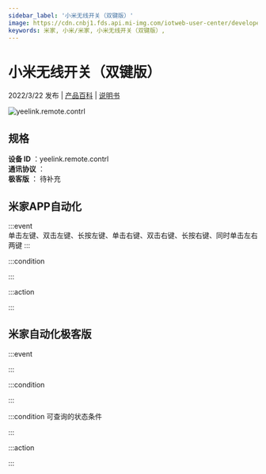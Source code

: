 ```yaml
---
sidebar_label: '小米无线开关（双键版）'
image: https://cdn.cnbj1.fds.api.mi-img.com/iotweb-user-center/developer_1679068029303VAoucZrY.png?GalaxyAccessKeyId=AKVGLQWBOVIRQ3XLEW&Expires=9223372036854775807&Signature=v8fZQR/RYAlbf0+Texeb9kZyMoE=
keywords: 米家, 小米/米家, 小米无线开关（双键版）, 
---
```

# 小米无线开关（双键版）

2022/3/22 发布 | [产品百科](https://home.mi.com/webapp/content/baike/product/index.html?model=yeelink.remote.contrl/) | [说明书](https://home.mi.com/views/introduction.html?model=yeelink.remote.contrl&region=cn)

![yeelink.remote.contrl](https://cdn.cnbj1.fds.api.mi-img.com/iotweb-user-center/developer_1679068029303VAoucZrY.png?GalaxyAccessKeyId=AKVGLQWBOVIRQ3XLEW&Expires=9223372036854775807&Signature=v8fZQR/RYAlbf0+Texeb9kZyMoE=)

## 规格  
> 
**设备 ID** ：yeelink.remote.contrl  
**通讯协议** ：  
**极客版**  ： 待补充 


## 米家APP自动化  

:::event  
单击左键、双击左键、长按左键、单击右键、双击右键、长按右键、同时单击左右两键
:::

:::condition  

:::

:::action   

:::

## 米家自动化极客版  

:::event  

:::

:::condition  

:::

:::condition 可查询的状态条件  

:::

:::action  

:::

        
